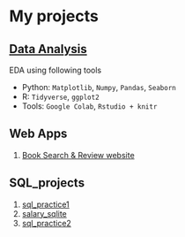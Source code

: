 # My projects

## [Data Analysis](data_analysis)
EDA using following tools
* Python: `Matplotlib`, `Numpy`, `Pandas`, `Seaborn`
* R: `Tidyverse`, `ggplot2`
* Tools: `Google Colab`, `Rstudio + knitr`

## Web Apps
1. [Book Search & Review website](web_apps/books_review)

## SQL_projects
1. [sql_practice1](sql_projects/sql_practice1)
2. [salary_sqlite](sql_projects/salary_sqlite)
3. [sql_practice2](sql_projects/sql_practice2)
